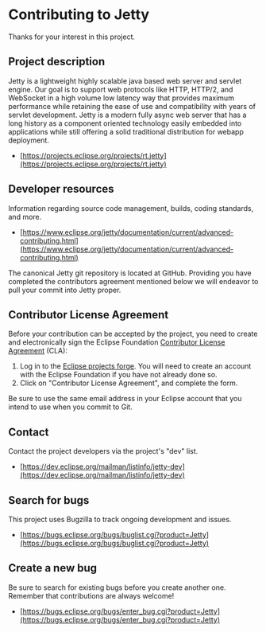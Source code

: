 Contributing to Jetty
=====================
Thanks for your interest in this project.

Project description
--------------------
Jetty is a lightweight highly scalable java based web server and servlet engine.
Our goal is to support web protocols like HTTP, HTTP/2, and WebSocket in a high
volume low latency way that provides maximum performance while retaining the ease
of use and compatibility with years of servlet development.
Jetty is a modern fully async web server that has a long history as a component
oriented technology easily embedded into applications while still offering a solid
traditional distribution for webapp deployment.

- [https://projects.eclipse.org/projects/rt.jetty](https://projects.eclipse.org/projects/rt.jetty)

Developer resources
--------------------
Information regarding source code management, builds, coding standards, and more.

- [https://www.eclipse.org/jetty/documentation/current/advanced-contributing.html](https://www.eclipse.org/jetty/documentation/current/advanced-contributing.html)

The canonical Jetty git repository is located at GitHub.  Providing you have
completed the contributors agreement mentioned below we will endeavor to pull
your commit into Jetty proper.

Contributor License Agreement
------------------------------
Before your contribution can be accepted by the project, you need to create and electronically sign the
Eclipse Foundation [Contributor License Agreement](https://www.eclipse.org/legal/CLA.php) (CLA):

1. Log in to the [Eclipse projects forge](https://projects.eclipse.org/user/login/sso). You will need to
   create an account with the Eclipse Foundation if you have not already done so.
2. Click on "Contributor License Agreement", and complete the form.

Be sure to use the same email address in your Eclipse account that you intend to use when you commit to Git.

Contact
--------
Contact the project developers via the project's "dev" list.

- [https://dev.eclipse.org/mailman/listinfo/jetty-dev](https://dev.eclipse.org/mailman/listinfo/jetty-dev)

Search for bugs
----------------
This project uses Bugzilla to track ongoing development and issues.

- [https://bugs.eclipse.org/bugs/buglist.cgi?product=Jetty](https://bugs.eclipse.org/bugs/buglist.cgi?product=Jetty)

Create a new bug
-----------------
Be sure to search for existing bugs before you create another one. Remember that contributions are always welcome!

- [https://bugs.eclipse.org/bugs/enter_bug.cgi?product=Jetty](https://bugs.eclipse.org/bugs/enter_bug.cgi?product=Jetty)
